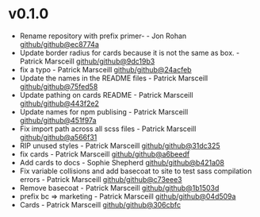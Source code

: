 # v0.1.0

 * Rename repository with prefix primer- - Jon Rohan [github/github@ec8774a](https://github.com/github/github/commit/ec8774a)
 * Update border radius for cards because it is not the same as box. - Patrick Marsceill [github/github@9dc19b3](https://github.com/github/github/commit/9dc19b3)
 * fix a typo - Patrick Marsceill [github/github@24acfeb](https://github.com/github/github/commit/24acfeb)
 * Update the names in the README files - Patrick Marsceill [github/github@75fed58](https://github.com/github/github/commit/75fed58)
 * Update pathing on cards README - Patrick Marsceill [github/github@443f2e2](https://github.com/github/github/commit/443f2e2)
 * Update names for npm publising - Patrick Marsceill [github/github@451f97a](https://github.com/github/github/commit/451f97a)
 * Fix import path across all scss files - Patrick Marsceill [github/github@a566f31](https://github.com/github/github/commit/a566f31)
 * RIP unused styles - Patrick Marsceill [github/github@31dc325](https://github.com/github/github/commit/31dc325)
 * fix cards - Patrick Marsceill [github/github@a6beedf](https://github.com/github/github/commit/a6beedf)
 * Add cards to docs - Sophie Shepherd [github/github@b421a08](https://github.com/github/github/commit/b421a08)
 * Fix variable collisions and add basecoat to site to test sass compilation errors - Patrick Marsceill [github/github@c73eee3](https://github.com/github/github/commit/c73eee3)
 * Remove basecoat - Patrick Marsceill [github/github@1b1503d](https://github.com/github/github/commit/1b1503d)
 * prefix bc => marketing - Patrick Marsceill [github/github@04d509a](https://github.com/github/github/commit/04d509a)
 * Cards - Patrick Marsceill [github/github@306cbfc](https://github.com/github/github/commit/306cbfc)
